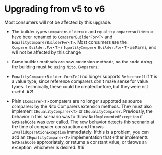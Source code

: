 # Upgrading from v5 to v6

Most consumers will not be affected by this upgrade.

- The builder types `ComparerBuilder<T>` and `EqualityComparerBuilder<T>` have been renamed to `ComparerBuilderFor<T>` and `EqualityComparerBuilderFor<T>`. Most consumers use the `ComparerBuilder.For<T>` / `EqualityComparerBuilder.For<T>` patterns, and will not be affected by this change.

- Some builder methods are now extension methods, so the code doing the building must be `using Nito.Comparers;`

- `EqualityComparerBuilder.For<T>()` no longer supports `Reference()` if `T` is a value type, since reference comparers don't make sense for value types. Technically, these could be created before, but they were not useful. #21

- Plain `IComparer<T>` comparers are no longer supported as source comparers by the Nito.Comparers extension methods. They must also implement `IEqualityComparer<T>` or `IEqualityComparer`. Previously, the behavior in this scenario was to throw `NotImplementedException` if `GetHashCode` was ever called. The new behavior detects this scenario at the time of comparer construction and throws `InvalidOperationException` immediately. If this is a problem, you can add an `IEqualityComparer<T>` implementation that either implements `GetHashCode` appropriately, or returns a constant value, or throws an exception, whichever is desired. #16
